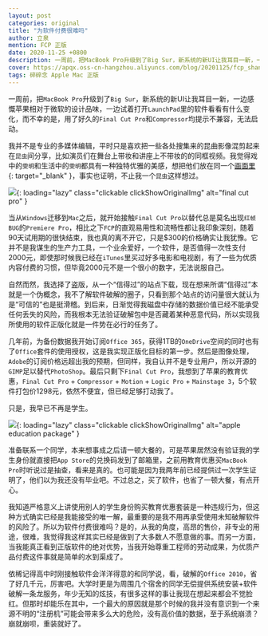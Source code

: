 ```yaml
---
layout: post
categories: original
title: "为软件付费很难吗"
author: 立泉
mention: FCP 正版
date: 2020-11-25 +0800
description: 一周前，把MacBook Pro升级到了Big Sur，新系统的新UI让我耳目一新，一边感慨苹果相对于微软的设计品味，一边试着打开LaunchPad里的软件看看有什么变化，而不幸的是，用了好久的Final Cut Pro和Compressor均提示不兼容，无法启动。
cover: https://apqx.oss-cn-hangzhou.aliyuncs.com/blog/20201125/fcp_shantaohong.jpg
tags: 碎碎念 Apple Mac 正版
---
```


一周前，把`MacBook Pro`升级到了`Big Sur`，新系统的新UI让我耳目一新，一边感慨苹果相对于微软的设计品味，一边试着打开`LaunchPad`里的软件看看有什么变化，而不幸的是，用了好久的`Final Cut Pro`和`Compressor`均提示不兼容，无法启动。

我并不是专业的多媒体编辑，平时只是喜欢把一些各处搜集来的昆曲影像混剪起来在`昆虫`间分享，比如演员们在舞台上带妆和讲座上不带妆的的同框视频。我觉得戏中的`雯明`和生活中的`雯明`都具有一种独特优雅的美感，想把他们放在同一个[画面里](https://www.bilibili.com/video/BV1KF411L73D){: target="_blank" }，事实也证明，不止我一个`昆虫`这样想过。

![](https://apqx.oss-cn-hangzhou.aliyuncs.com/blog/20201125/fcp_shantaohong.jpg){: loading="lazy" class="clickable clickShowOriginalImg" alt="final cut pro" }

当从`Windows`迁移到`Mac`之后，就开始接触`Final Cut Pro`以替代总是莫名出现`红帧BUG`的`Premiere Pro`，相比之下`FCP`的直观易用性和流畅性都让我印象深刻，随着90天试用期的很快结束，我也真的离不开它，只是$300的价格确实让我犹豫。它并不是我谋生的生产力工具，一个业余爱好，一个软件，是否值得一次性支付2000元，即使那时候我已经在`iTunes`里买过好多电影和电视剧，有了一些为优质内容付费的习惯，但毕竟2000元不是一个很小的数字，无法说服自己。


自然而然，我选择了盗版，从一个“信得过”的站点下载，现在想来所谓“信得过”本就是一个伪概念，我不了解软件破解的圈子，只看到那个站点的访问量很大就认为是“可信的”也是挺滑稽。到后来，日渐觉得我磁盘中存储的数据价值已经不能承受任何丢失的风险，而我根本无法验证破解包中是否藏着某种恶意代码，所以实现我所使用的软件正版化就是一件势在必行的任务了。

几年前，为备份数据我开始订阅`Office 365`，获得1TB的`OneDrive`空间的同时也有了`Office`套件的使用授权，这是我实现正版化目标的第一步。然后是图像处理，`Adobe`的订阅价格远超出我的预期，但同样，我自认并不是专业用户，所以开源的`GIMP`足以替代`PhotoShop`。最后只剩下`Final Cut Pro`，我想到了苹果的教育优惠，`Final Cut Pro` + `Compressor` + `Motion` + `Logic Pro` + `Mainstage 3`，5个软件打包价1298元，依然不便宜，但已经足够打动我了。

只是，我早已不再是学生。

![](https://apqx.oss-cn-hangzhou.aliyuncs.com/blog/20201125/fcp_jiaoyu.jpg){: loading="lazy" class="clickable clickShowOriginalImg" alt="apple education package" }

准备联系一个同学，本来想事成之后请一顿大餐的，可是苹果居然没有验证我的学生身份就直接把`App Store`的兑换码发到了邮箱里，之前用教育优惠买`MacBook Pro`时听说过是抽查，看来是真的。也可能是因为我两年前已经提供过一次学生证明了，他们以为我还没有毕业吧。不过总之，买了软件，也省了一顿大餐，有点开心。

我知道严格意义上讲使用别人的学生身份购买教育优惠套装是一种违规行为，但这种方式确实已经是我能接受的唯一解，最重要的是我不用再承受使用未知破解软件的风险了。所以为软件付费很难吗？是的，从我的角度，高昂的售价，非专业的用途，很难，我觉得我这样其实已经是做到了大多数人不愿意做的事。而另一方面，当我能真正看到正版软件的绝对优势，当我开始尊重工程师的劳动成果，为优质产品付费这件事就是简单的水到渠成了。

依稀记得高中时刚接触软件会洋洋得意的和同学说，看，破解的`Office 2010`，省了好几千元，厉害吧。大学时更是为周围几个宿舍的同学无偿提供系统安装+软件破解一条龙服务，年少无知的炫技，有很多这样的事让我现在想起来都会不觉脸红。但那时却能乐在其中，一个最大的原因就是那个时候的我并没有意识到一个来源不明的“注册机”可能会带来多么大的危险，没有高价值的数据，至于系统崩溃？崩就崩呗，重装就好了。